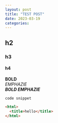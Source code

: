 ```yaml
---
layout: post
title: "TEST POST"
date: 2023-03-19
categories: 
---
```

## h2

### h3

#### h4

**BOLD**  
*EMPHAZIE*  
***BOLD EMPHAZIE***  

`code snippet`

``` html
<html>
  <title>hello</title>
</html>
```

